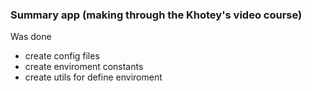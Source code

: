 ### Summary app (making through the Khotey's video course)

Was done
- create config files
- create enviroment constants
- create utils for define enviroment